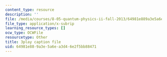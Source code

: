 ```yaml
---
content_type: resource
description: ''
file: /media/courses/8-05-quantum-physics-ii-fall-2013/64981e889a3e5a6ea3d46e2f5bb88471_AX9769eQV24.vtt
file_type: application/x-subrip
learning_resource_types: []
ocw_type: OCWFile
resourcetype: Other
title: 3play caption file
uid: 64981e88-9a3e-5a6e-a3d4-6e2f5bb88471
---
```

